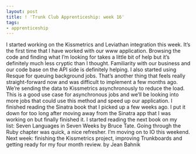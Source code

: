 ```yaml
---
layout: post
title: ! 'Trunk Club Apprenticeship: week 16'
tags:
- apprenticeship
---
```

I started working on the Kissmetrics and Leviathan integration this week. It’s the first time that I have worked with our www application. Browsing the code and finding what I’m looking for takes a little bit of help but it’s definitely much less cryptic than I thought. Familiarity with our business and our code base on the API side is definitely helping.
I also started using Resque for queuing background jobs. That’s another thing that feels really straight-forward now and was difficult to implement a few months ago. We’re sending the data to Kissmetrics asynchronously to reduce the load. This is a good use case for asynchronous jobs and we’ll be looking into more jobs that could use this method and speed up our application.
I finished reading the Sinatra book that I picked up a few weeks ago. I put it down for too long after moving away from the Sinatra app that I was working on but finally finished it. I started reading the next book on my list: Seven Languages in Seven Weeks by Bruce Tate. Going through the Ruby chapter was quick, a nice refresher. I’m moving on to IO this weekend.
Next week: finishing the Kissmetrics project, improving Trunkboards and getting ready for my four month review.
by Jean Bahnik
